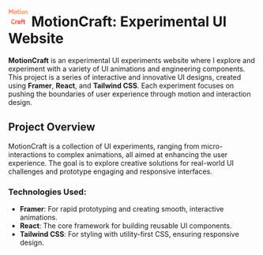 # <img src="motioncraft_logo.png" alt="Logo" width="40" height="40" /> MotionCraft: Experimental UI Website

**MotionCraft** is an experimental UI experiments website where I explore and experiment with a variety of UI animations and engineering components. This project is a series of interactive and innovative UI designs, created using **Framer**, **React**, and **Tailwind CSS**. Each experiment focuses on pushing the boundaries of user experience through motion and interaction design.

## Project Overview

MotionCraft is a collection of UI experiments, ranging from micro-interactions to complex animations, all aimed at enhancing the user experience. The goal is to explore creative solutions for real-world UI challenges and prototype engaging and responsive interfaces.

### Technologies Used:

- **Framer**: For rapid prototyping and creating smooth, interactive animations.
- **React**: The core framework for building reusable UI components.
- **Tailwind CSS**: For styling with utility-first CSS, ensuring responsive design.
